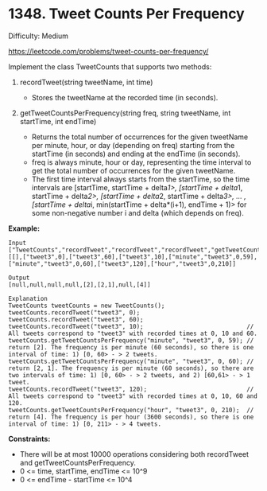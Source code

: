 # 1348. Tweet Counts Per Frequency

Difficulty: Medium

https://leetcode.com/problems/tweet-counts-per-frequency/

Implement the class TweetCounts that supports two methods:

1. recordTweet(string tweetName, int time)

    * Stores the tweetName at the recorded time (in seconds).
2. getTweetCountsPerFrequency(string freq, string tweetName, int startTime, int endTime)

    * Returns the total number of occurrences for the given tweetName per minute, hour, or day (depending on freq) starting from the startTime (in seconds) and ending at the endTime (in seconds).
    * freq is always minute, hour or day, representing the time interval to get the total number of occurrences for the given tweetName.
    * The first time interval always starts from the startTime, so the time intervals are [startTime, startTime + delta*1>,  [startTime + delta*1, startTime + delta*2>, [startTime + delta*2, startTime + delta*3>, ... , [startTime + delta*i, min(startTime + delta*(i+1), endTime + 1)> for some non-negative number i and delta (which depends on freq).  

**Example:**
```
Input
["TweetCounts","recordTweet","recordTweet","recordTweet","getTweetCountsPerFrequency","getTweetCountsPerFrequency","recordTweet","getTweetCountsPerFrequency"]
[[],["tweet3",0],["tweet3",60],["tweet3",10],["minute","tweet3",0,59],["minute","tweet3",0,60],["tweet3",120],["hour","tweet3",0,210]]

Output
[null,null,null,null,[2],[2,1],null,[4]]

Explanation
TweetCounts tweetCounts = new TweetCounts();
tweetCounts.recordTweet("tweet3", 0);
tweetCounts.recordTweet("tweet3", 60);
tweetCounts.recordTweet("tweet3", 10);                             // All tweets correspond to "tweet3" with recorded times at 0, 10 and 60.
tweetCounts.getTweetCountsPerFrequency("minute", "tweet3", 0, 59); // return [2]. The frequency is per minute (60 seconds), so there is one interval of time: 1) [0, 60> - > 2 tweets.
tweetCounts.getTweetCountsPerFrequency("minute", "tweet3", 0, 60); // return [2, 1]. The frequency is per minute (60 seconds), so there are two intervals of time: 1) [0, 60> - > 2 tweets, and 2) [60,61> - > 1 tweet.
tweetCounts.recordTweet("tweet3", 120);                            // All tweets correspond to "tweet3" with recorded times at 0, 10, 60 and 120.
tweetCounts.getTweetCountsPerFrequency("hour", "tweet3", 0, 210);  // return [4]. The frequency is per hour (3600 seconds), so there is one interval of time: 1) [0, 211> - > 4 tweets.
```

**Constraints:**

* There will be at most 10000 operations considering both recordTweet and getTweetCountsPerFrequency.
* 0 <= time, startTime, endTime <= 10^9
* 0 <= endTime - startTime <= 10^4

